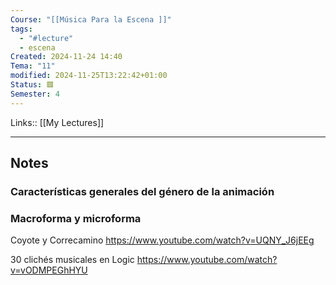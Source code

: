 ```yaml
---
Course: "[[Música Para la Escena ]]"
tags:
  - "#lecture"
  - escena
Created: 2024-11-24 14:40
Tema: "11"
modified: 2024-11-25T13:22:42+01:00
Status: 🟥
Semester: 4
---
```

Links:: [[My Lectures]]
___
## Notes

###  Características generales del género de la animación


### Macroforma y microforma

Coyote y Correcamino
https://www.youtube.com/watch?v=UQNY_J6jEEg

30 clichés musicales en Logic
https://www.youtube.com/watch?v=vODMPEGhHYU


